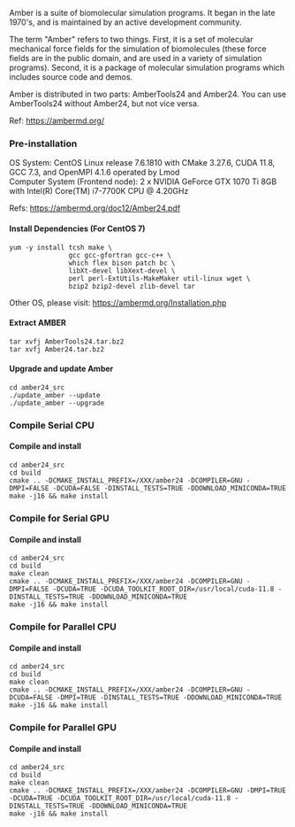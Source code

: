 Amber is a suite of biomolecular simulation programs. It began in the late 1970's, and is maintained by an active development community.

The term "Amber" refers to two things. First, it is a set of molecular mechanical force fields for the simulation of biomolecules (these force fields are in the public domain, and are used in a variety of simulation programs). Second, it is a package of molecular simulation programs which includes source code and demos.

Amber is distributed in two parts: AmberTools24 and Amber24. You can use AmberTools24 without Amber24, but not vice versa.

Ref: https://ambermd.org/


### Pre-installation

OS System: CentOS Linux release 7.6.1810 with CMake 3.27.6, CUDA 11.8, GCC 7.3, and OpenMPI 4.1.6 operated by Lmod \
Computer System (Frontend node): 2 x NVIDIA GeForce GTX 1070 Ti 8GB with Intel(R) Core(TM) i7-7700K CPU @ 4.20GHz

Refs: https://ambermd.org/doc12/Amber24.pdf

#### Install Dependencies (For CentOS 7)
```
yum -y install tcsh make \
			   gcc gcc-gfortran gcc-c++ \
			   which flex bison patch bc \
			   libXt-devel libXext-devel \
			   perl perl-ExtUtils-MakeMaker util-linux wget \
			   bzip2 bzip2-devel zlib-devel tar
```
Other OS, please visit: https://ambermd.org/Installation.php

#### Extract AMBER
```
tar xvfj AmberTools24.tar.bz2
tar xvfj Amber24.tar.bz2 
```

#### Upgrade and update Amber
```
cd amber24_src
./update_amber --update
./update_amber --upgrade
```

### Compile Serial CPU

#### Compile and install
```
cd amber24_src
cd build
cmake .. -DCMAKE_INSTALL_PREFIX=/XXX/amber24 -DCOMPILER=GNU -DMPI=FALSE -DCUDA=FALSE -DINSTALL_TESTS=TRUE -DDOWNLOAD_MINICONDA=TRUE
make -j16 && make install
```

### Compile for Serial GPU

#### Compile and install
```
cd amber24_src
cd build
make clean
cmake .. -DCMAKE_INSTALL_PREFIX=/XXX/amber24 -DCOMPILER=GNU -DMPI=FALSE -DCUDA=TRUE -DCUDA_TOOLKIT_ROOT_DIR=/usr/local/cuda-11.8 -DINSTALL_TESTS=TRUE -DDOWNLOAD_MINICONDA=TRUE
make -j16 && make install
```

### Compile for Parallel CPU

#### Compile and install
```
cd amber24_src
cd build
make clean
cmake .. -DCMAKE_INSTALL_PREFIX=/XXX/amber24 -DCOMPILER=GNU -DCUDA=FALSE -DMPI=TRUE -DINSTALL_TESTS=TRUE -DDOWNLOAD_MINICONDA=TRUE
make -j16 && make install
```

### Compile for Parallel GPU

#### Compile and install
```
cd amber24_src
cd build
make clean
cmake .. -DCMAKE_INSTALL_PREFIX=/XXX/amber24 -DCOMPILER=GNU -DMPI=TRUE -DCUDA=TRUE -DCUDA_TOOLKIT_ROOT_DIR=/usr/local/cuda-11.8 -DINSTALL_TESTS=TRUE -DDOWNLOAD_MINICONDA=TRUE
make -j16 && make install
```
